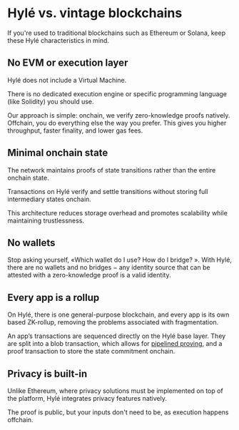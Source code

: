 # Hylé vs. vintage blockchains

If you're used to traditional blockchains such as Ethereum or Solana, keep these Hylé characteristics in mind.

## No EVM or execution layer

Hylé does not include a Virtual Machine.

There is no dedicated execution engine or specific programming language (like Solidity) you should use.

Our approach is simple: onchain, we verify zero-knowledge proofs natively. Offchain, you do everything else the way you prefer. This gives you higher throughput, faster finality, and lower gas fees.

## Minimal onchain state

The network maintains proofs of state transitions rather than the entire onchain state.

Transactions on Hylé verify and settle transitions without storing full intermediary states onchain.

This architecture reduces storage overhead and promotes scalability while maintaining trustlessness.

## No wallets

Stop asking yourself, «Which wallet do I use? How do I bridge? ». With Hylé, there are no wallets and no bridges − any identity source that can be attested with a zero-knowledge proof is a valid identity.

## Every app is a rollup

On Hylé, there is one general-purpose blockchain, and every app is its own based ZK-rollup, removing the problems associated with fragmentation.

An app’s transactions are sequenced directly on the Hylé base layer. They are split into a blob transaction, which allows for [pipelined proving](https://docs.hyle.eu/developers/general-doc/pipelined-proving/), and a proof transaction to store the state commitment onchain.

## Privacy is built-in

Unlike Ethereum, where privacy solutions must be implemented on top of the platform, Hylé integrates privacy features natively.

The proof is public, but your inputs don't need to be, as execution happens offchain.
